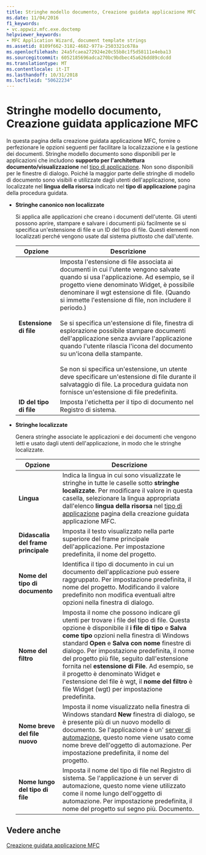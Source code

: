 ```yaml
---
title: Stringhe modello documento, Creazione guidata applicazione MFC
ms.date: 11/04/2016
f1_keywords:
- vc.appwiz.mfc.exe.doctemp
helpviewer_keywords:
- MFC Application Wizard, document template strings
ms.assetid: 8109f662-3182-4682-977a-2503321c678a
ms.openlocfilehash: 24a5fcaea272924e20c55b8c1f5d58111e4eba13
ms.sourcegitcommit: 6052185696adca270bc9bdbec45a626dd89cdcdd
ms.translationtype: MT
ms.contentlocale: it-IT
ms.lasthandoff: 10/31/2018
ms.locfileid: "50622234"
---
```

# <a name="document-template-strings-mfc-application-wizard"></a>Stringhe modello documento, Creazione guidata applicazione MFC

In questa pagina della creazione guidata applicazione MFC, fornire o perfezionare le opzioni seguenti per facilitare la localizzazione e la gestione dei documenti. Stringhe modello documento sono disponibili per le applicazioni che includono **supporto per l'architettura documento/visualizzazione** nel [tipo di applicazione](../../mfc/reference/application-type-mfc-application-wizard.md). Non sono disponibili per le finestre di dialogo. Poiché la maggior parte delle stringhe di modello di documento sono visibili e utilizzate dagli utenti dell'applicazione, sono localizzate nel **lingua della risorsa** indicato nel **tipo di applicazione** pagina della procedura guidata.

- **Stringhe canonico non localizzate**

   Si applica alle applicazioni che creano i documenti dell'utente. Gli utenti possono aprire, stampare e salvare i documenti più facilmente se si specifica un'estensione di file e un ID del tipo di file. Questi elementi non localizzati perché vengono usate dal sistema piuttosto che dall'utente.

   |Opzione|Descrizione|
   |------------|-----------------|
   |**Estensione di file**|Imposta l'estensione di file associata ai documenti in cui l'utente vengono salvate quando si usa l'applicazione. Ad esempio, se il progetto viene denominato Widget, è possibile denominare il wgt estensione di file. (Quando si immette l'estensione di file, non includere il periodo.)<br /><br /> Se si specifica un'estensione di file, finestra di esplorazione possibile stampare documenti dell'applicazione senza avviare l'applicazione quando l'utente rilascia l'icona del documento su un'icona della stampante.<br /><br /> Se non si specifica un'estensione, un utente deve specificare un'estensione di file durante il salvataggio di file. La procedura guidata non fornisce un'estensione di file predefinita.|
   |**ID del tipo di file**|Imposta l'etichetta per il tipo di documento nel Registro di sistema.|

- **Stringhe localizzate**

   Genera stringhe associate le applicazioni e dei documenti che vengono letti e usato dagli utenti dell'applicazione, in modo che le stringhe localizzate.

   |Opzione|Descrizione|
   |------------|-----------------|
   |**Lingua**|Indica la lingua in cui sono visualizzate le stringhe in tutte le caselle sotto **stringhe localizzate**. Per modificare il valore in questa casella, selezionare la lingua appropriata dall'elenco **lingua della risorsa** nel [tipo di applicazione](../../mfc/reference/application-type-mfc-application-wizard.md) pagina della creazione guidata applicazione MFC.|
   |**Didascalia del frame principale**|Imposta il testo visualizzato nella parte superiore del frame principale dell'applicazione. Per impostazione predefinita, il nome del progetto.|
   |**Nome del tipo di documento**|Identifica il tipo di documento in cui un documento dell'applicazione può essere raggruppato. Per impostazione predefinita, il nome del progetto. Modificando il valore predefinito non modifica eventuali altre opzioni nella finestra di dialogo.|
   |**Nome del filtro**|Imposta il nome che possono indicare gli utenti per trovare i file del tipo di file. Questa opzione è disponibile il **i file di tipo** e **Salva come tipo** opzioni nella finestra di Windows standard **Open** e **Salva con nome** finestre di dialogo. Per impostazione predefinita, il nome del progetto più file, seguito dall'estensione fornita nel **estensione di File**. Ad esempio, se il progetto è denominato Widget e l'estensione del file è wgt, il **nome del filtro** è file Widget (wgt) per impostazione predefinita.|
   |**Nome breve del file nuovo**|Imposta il nome visualizzato nella finestra di Windows standard **New** finestra di dialogo, se è presente più di un nuovo modello di documento. Se l'applicazione è un' [server di automazione](../../mfc/automation-servers.md), questo nome viene usato come nome breve dell'oggetto di automazione. Per impostazione predefinita, il nome del progetto.|
   |**Nome lungo del tipo di file**|Imposta il nome del tipo di file nel Registro di sistema. Se l'applicazione è un server di automazione, questo nome viene utilizzato come il nome lungo dell'oggetto di automazione. Per impostazione predefinita, il nome del progetto sul segno più. Documento.|

## <a name="see-also"></a>Vedere anche

[Creazione guidata applicazione MFC](../../mfc/reference/mfc-application-wizard.md)

